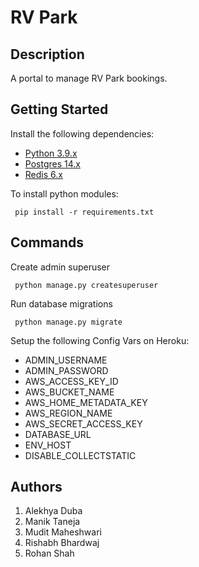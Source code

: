   # RV Park

## Description

A portal to manage RV Park bookings.

## Getting Started

Install the following dependencies:

* [Python 3.9.x](https://www.python.org/downloads/release/python-3910/)
* [Postgres 14.x](https://www.postgresql.org/download/)
* [Redis 6.x](https://redis.io/download)

To install python modules:
```
 pip install -r requirements.txt
```

## Commands

Create admin superuser
```
 python manage.py createsuperuser
```

Run database migrations
```
 python manage.py migrate
```

Setup the following Config Vars on Heroku:
* ADMIN_USERNAME
* ADMIN_PASSWORD
* AWS_ACCESS_KEY_ID
* AWS_BUCKET_NAME
* AWS_HOME_METADATA_KEY
* AWS_REGION_NAME
* AWS_SECRET_ACCESS_KEY
* DATABASE_URL
* ENV_HOST
* DISABLE_COLLECTSTATIC

## Authors
1. Alekhya Duba
2. Manik Taneja
3. Mudit Maheshwari
4. Rishabh Bhardwaj
5. Rohan Shah

